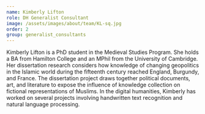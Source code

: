 ```yaml
---
name: Kimberly Lifton
role: DH Generalist Consultant
image: /assets/images/about/team/KL-sq.jpg
order: 2
group: generalist_consultants
---
```


Kimberly Lifton is a PhD student in the Medieval Studies Program. She holds a BA from Hamilton College and an MPhil from the University of Cambridge. Her dissertation research considers how knowledge of changing geopolitics in the Islamic world during the fifteenth century reached England, Burgundy, and France. The dissertation project draws together political documents, art, and literature to expose the influence of knowledge collection on fictional representations of Muslims. In the digital humanities, Kimberly has worked on several projects involving handwritten text recognition and natural language processing.
